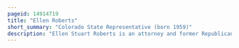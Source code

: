 ```yaml
---
pageid: 14914719
title: "Ellen Roberts"
short_summary: "Colorado State Representative (born 1959)"
description: "Ellen Stuart Roberts is an attorney and former Republican legislator in the U. S. State of Colorado. From 2006 to 2010 Roberts served as State Representative for the 59th House District. She was elected to senate District 6 in 2010 and served until her Resignation in 2016. In 2015, she was elected to serve as the President Pro-Tem for the Colorado State Senate, a Position she held until her Resignation."
---
```


